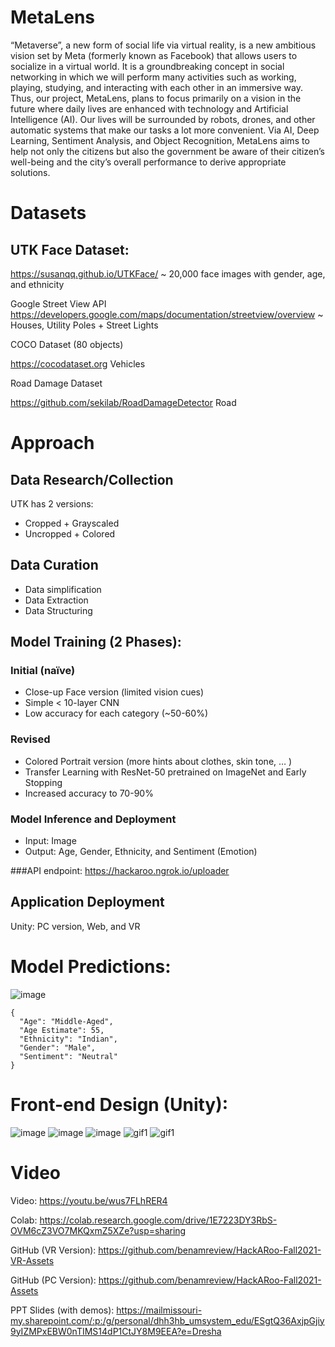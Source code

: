 # MetaLens
“Metaverse”, a new form of social life via virtual reality, is a new ambitious vision set by Meta (formerly known as Facebook) that allows users to socialize in a virtual world. It is a groundbreaking concept in social networking in which we will perform many activities such as working, playing, studying, and interacting with each other in an immersive way. Thus, our project, MetaLens, plans to focus primarily on a vision in the future where daily lives are enhanced with technology and Artificial Intelligence (AI). Our lives will be surrounded by robots, drones, and other automatic systems that make our tasks a lot more convenient. Via AI, Deep Learning, Sentiment Analysis, and Object Recognition, MetaLens aims to help not only the citizens but also the government be aware of their citizen’s well-being and the city’s overall performance to derive appropriate solutions.
# Datasets

## UTK Face Dataset:

https://susanqq.github.io/UTKFace/
~ 20,000 face images with gender, age, and ethnicity


Google Street View API https://developers.google.com/maps/documentation/streetview/overview ~ Houses, Utility Poles + Street Lights

COCO Dataset (80 objects)

https://cocodataset.org
Vehicles

Road Damage Dataset

https://github.com/sekilab/RoadDamageDetector
Road

# Approach
## Data Research/Collection

UTK has 2 versions:
- Cropped + Grayscaled 
- Uncropped + Colored
  
## Data Curation
- Data simplification
- Data Extraction
- Data Structuring

## Model Training (2 Phases):

### Initial (naïve)
- Close-up Face version (limited vision cues)
- Simple < 10-layer CNN
- Low accuracy for each category (~50-60%)
### Revised
- Colored Portrait version (more hints about clothes, skin tone, … )
- Transfer Learning with ResNet-50 pretrained on ImageNet and Early Stopping
- Increased accuracy to 70-90%
  
### Model Inference and Deployment
- Input: Image
- Output: Age, Gender, Ethnicity, and Sentiment (Emotion)

###API endpoint: https://hackaroo.ngrok.io/uploader
## Application Deployment

Unity: PC version, Web, and VR

# Model Predictions: 
![image](https://github.com/duyhho/HackARoo-Fall2021-Assets/assets/17374092/16f58234-fa11-4649-9a61-ee0d763511c5)

```
{
  "Age": "Middle-Aged",
  "Age Estimate": 55,
  "Ethnicity": "Indian",
  "Gender": "Male",
  "Sentiment": "Neutral"
}
```
# Front-end Design (Unity):

![image](https://github.com/duyhho/HackARoo-Fall2021-Assets/assets/17374092/025276fd-37d9-46d3-a97f-ffc50dece7d1)
![image](https://github.com/duyhho/HackARoo-Fall2021-Assets/assets/17374092/bff3fa1d-df55-466e-975f-fd3ffacb886b)
![image](https://github.com/duyhho/HackARoo-Fall2021-Assets/assets/17374092/b8d8c83e-06e8-4f5a-983d-d981bb797dad)
![gif1](https://github.com/duyhho/HackARoo-Fall2021-Assets/blob/main/Assets/Predict%20Woman.gif)
![gif1](https://github.com/duyhho/HackARoo-Fall2021-Assets/blob/main/Assets/PredictMan.gif)

# Video
Video: https://youtu.be/wus7FLhRER4

Colab: https://colab.research.google.com/drive/1E7223DY3RbS-OVM6cZ3VO7MKQxmZ5XZe?usp=sharing

GitHub (VR Version): https://github.com/benamreview/HackARoo-Fall2021-VR-Assets

GitHub (PC Version): https://github.com/benamreview/HackARoo-Fall2021-Assets

PPT Slides (with demos): https://mailmissouri-my.sharepoint.com/:p:/g/personal/dhh3hb_umsystem_edu/ESgtQ36AxjpGjiy9yIZMPxEBW0nTIMS14dP1CtJY8M9EEA?e=Dresha
